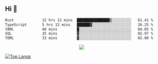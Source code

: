 ## Hi 👋

<!--START_SECTION:waka-->

```txt
Rust             12 hrs 12 mins  ███████████████▒░░░░░░░░░   61.41 %
TypeScript       5 hrs 13 mins   ██████▓░░░░░░░░░░░░░░░░░░   26.25 %
YAML             48 mins         █░░░░░░░░░░░░░░░░░░░░░░░░   04.05 %
SQL              35 mins         ▓░░░░░░░░░░░░░░░░░░░░░░░░   02.97 %
TOML             33 mins         ▓░░░░░░░░░░░░░░░░░░░░░░░░   02.80 %
```

<!--END_SECTION:waka-->

<p align="center">
  <a href="https://wakatime.com/@d93f0e24-e3ad-4f8d-9b8b-385bab9124f6">
    <img src="https://wakatime.com/badge/user/d93f0e24-e3ad-4f8d-9b8b-385bab9124f6.svg" />
  </a>
</p>

[![Top Langs](https://github-readme-stats.vercel.app/api/top-langs/?username=sqlmerr&layout=donut-vertical&theme=ocean_dark)](https://github.com/anuraghazra/github-readme-stats)
